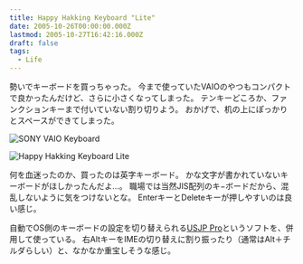 ```yaml
---
title: Happy Hakking Keyboard "Lite"
date: 2005-10-26T00:00:00.000Z
lastmod: 2005-10-27T16:42:16.000Z
draft: false
tags:
  - Life
---
```


勢いでキーボードを買っちゃった。 今まで使っていたVAIOのやつもコンパクトで良かったんだけど、さらに小さくなってしまった。 テンキーどころか、ファンクションキーまで付いていない割り切りよう。 おかげで、机の上にぽっかりとスペースができてしまった。

![SONY VAIO Keyboard](@/assets/flickr/56608669.jpg "SONY VAIO Keyboard")

![Happy Hakking Keyboard Lite](@/assets/flickr/56608673.jpg "Happy Hakking Keyboard Lite")

何を血迷ったのか、買ったのは英字キーボード。 かな文字が書かれていないキーボードがほしかったんだよ…。 職場では当然JIS配列のキ−ボードだから、混乱しないように気をつけないとな。 EnterキーとDeleteキーが押しやすいのは良い感じ。

自動でOS側のキーボードの設定を切り替えられる[USJP Pro](http://www.trinityworks.co.jp/software/USJPPro/index.php)というソフトを、併用して使っている。 右AltキーをIMEの切り替えに割り振ったり（通常はAlt＋チルダらしい）と、なかなか重宝しそうな感じ。
